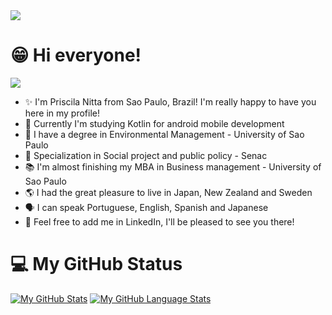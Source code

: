 <img src= "https://user-images.githubusercontent.com/73479796/111246153-88daa400-85e4-11eb-9365-06f9801fa56b.png">

# 😁 Hi everyone!

![](https://komarev.com/ghpvc/?username=pri-nitta&color=00E091)

- ✨ I'm Priscila Nitta from Sao Paulo, Brazil! I'm really happy to have you here in my profile!
- 📱 Currently I'm studying Kotlin for android mobile development
- 🌳 I have a degree in Environmental Management - University of Sao Paulo
- 🤝 Specialization in Social project and public policy - Senac
- 📚 I'm almost finishing my MBA in Business management - University of Sao Paulo
- 🌎 I had the great pleasure to live in Japan, New Zealand and Sweden
- 🗣️ I can speak Portuguese, English, Spanish and Japanese
- 📌 Feel free to add me in LinkedIn, I'll be pleased to see you there!

# 💻 My GitHub Status

[![My GitHub Stats](https://github-readme-stats.vercel.app/api/?username=pri-nitta&count_private=true&theme=tokyonight&showicons=true)]()
[![My GitHub Language Stats](https://github-readme-stats.vercel.app/api/top-langs/?username=pri-nitta&langs_count=5&theme=tokyonight)]()
